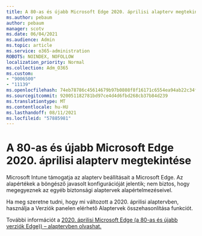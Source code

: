 ```yaml
---
title: A 80-as és újabb Microsoft Edge 2020. áprilisi alapterv megtekintése
ms.author: pebaum
author: pebaum
manager: scotv
ms.date: 06/04/2021
ms.audience: Admin
ms.topic: article
ms.service: o365-administration
ROBOTS: NOINDEX, NOFOLLOW
localization_priority: Normal
ms.collection: Adm_O365
ms.custom:
- "9006500"
- "11139"
ms.openlocfilehash: 74eb78786c45614679b97b0808f8f16171c6554ea94ab22c34f2c45766123662
ms.sourcegitcommit: 920051182781bd97ce4d4d6fbd268cb37b84d239
ms.translationtype: MT
ms.contentlocale: hu-HU
ms.lasthandoff: 08/11/2021
ms.locfileid: "57885981"
---
```

# <a name="view-the-april-2020-baseline-for-microsoft-edge-versions-80-and-later"></a>A 80-as és újabb Microsoft Edge 2020. áprilisi alapterv megtekintése

Microsoft Intune támogatja az alapterv beállításait a Microsoft Edge. Az alapértékek a böngésző javasolt konfigurációját jelentik; nem biztos, hogy megegyeznek az egyéb biztonsági alaptervek alapértelmezéseivel.

Ha meg szeretne tudni, hogy mi változott a 2020. áprilisi alaptervben, használja a Verziók panelen elérhető Alaptervek összehasonlítása funkciót.

További információt a [2020. áprilisi Microsoft Edge (a 80-as és újabb verziók Edge)) – alaptervben olvashat.](https://docs.microsoft.com/mem/intune/protect/security-baseline-settings-edge?pivots=edge-april-2020)